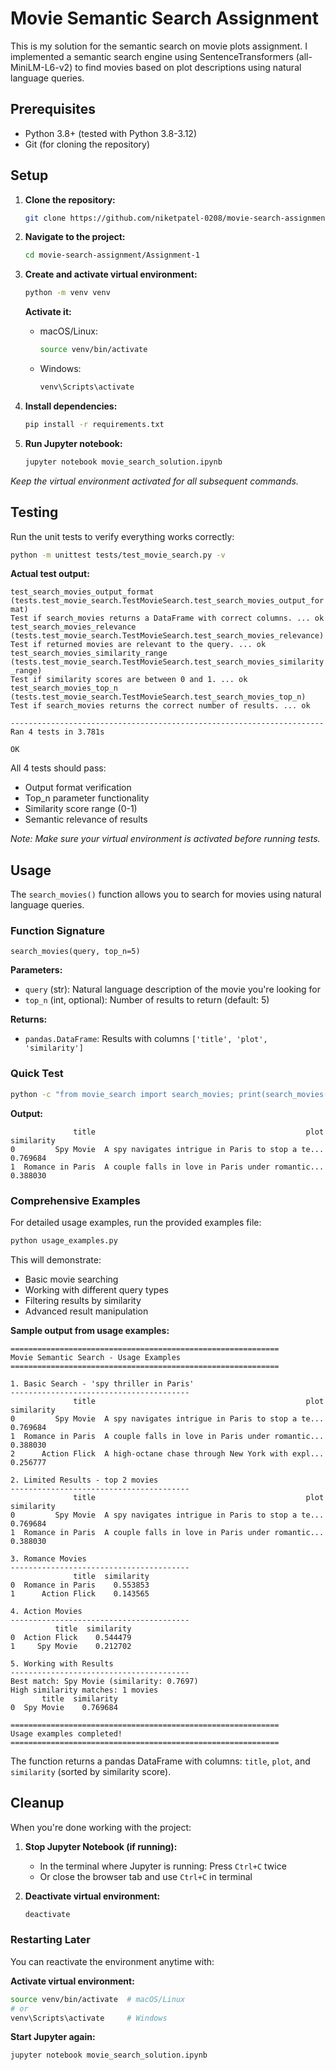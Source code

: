 # Movie Semantic Search Assignment

This is my solution for the semantic search on movie plots assignment. I implemented a semantic search engine using SentenceTransformers (all-MiniLM-L6-v2) to find movies based on plot descriptions using natural language queries.

## Prerequisites

- Python 3.8+ (tested with Python 3.8-3.12)
- Git (for cloning the repository)

## Setup

1. **Clone the repository:**
   ```bash
   git clone https://github.com/niketpatel-0208/movie-search-assignment.git
   ```

2. **Navigate to the project:**
   ```bash
   cd movie-search-assignment/Assignment-1
   ```

3. **Create and activate virtual environment:**
   ```bash
   python -m venv venv
   ```
   
   **Activate it:**
   - macOS/Linux:
     ```bash
     source venv/bin/activate
     ```
   - Windows:
     ```bash
     venv\Scripts\activate
     ```

4. **Install dependencies:**
   ```bash
   pip install -r requirements.txt
   ```

5. **Run Jupyter notebook:**
   ```bash
   jupyter notebook movie_search_solution.ipynb
   ```

*Keep the virtual environment activated for all subsequent commands.*

## Testing

Run the unit tests to verify everything works correctly:

```bash
python -m unittest tests/test_movie_search.py -v
```

**Actual test output:**

`test_search_movies_output_format (tests.test_movie_search.TestMovieSearch.test_search_movies_output_format)`  
`Test if search_movies returns a DataFrame with correct columns. ... ok`  
`test_search_movies_relevance (tests.test_movie_search.TestMovieSearch.test_search_movies_relevance)`  
`Test if returned movies are relevant to the query. ... ok`  
`test_search_movies_similarity_range (tests.test_movie_search.TestMovieSearch.test_search_movies_similarity_range)`  
`Test if similarity scores are between 0 and 1. ... ok`  
`test_search_movies_top_n (tests.test_movie_search.TestMovieSearch.test_search_movies_top_n)`  
`Test if search_movies returns the correct number of results. ... ok`  
  
`----------------------------------------------------------------------`  
`Ran 4 tests in 3.781s`  
  
`OK`

All 4 tests should pass:
- Output format verification
- Top_n parameter functionality  
- Similarity score range (0-1)
- Semantic relevance of results

*Note: Make sure your virtual environment is activated before running tests.*

## Usage

The `search_movies()` function allows you to search for movies using natural language queries.

### Function Signature

`search_movies(query, top_n=5)`

**Parameters:**
- `query` (str): Natural language description of the movie you're looking for  
- `top_n` (int, optional): Number of results to return (default: 5)

**Returns:**
- `pandas.DataFrame`: Results with columns `['title', 'plot', 'similarity']`

### Quick Test
```bash
python -c "from movie_search import search_movies; print(search_movies('spy thriller in Paris', top_n=2))"
```

**Output:**

`              title                                               plot  similarity`  
`0         Spy Movie  A spy navigates intrigue in Paris to stop a te...    0.769684`  
`1  Romance in Paris  A couple falls in love in Paris under romantic...    0.388030`

### Comprehensive Examples

For detailed usage examples, run the provided examples file:

```bash
python usage_examples.py
```

This will demonstrate:
- Basic movie searching
- Working with different query types  
- Filtering results by similarity
- Advanced result manipulation

**Sample output from usage examples:**

`============================================================`  
`Movie Semantic Search - Usage Examples`  
`============================================================`  
  
`1. Basic Search - 'spy thriller in Paris'`  
`----------------------------------------`  
`              title                                               plot  similarity`  
`0         Spy Movie  A spy navigates intrigue in Paris to stop a te...    0.769684`  
`1  Romance in Paris  A couple falls in love in Paris under romantic...    0.388030`  
`2      Action Flick  A high-octane chase through New York with expl...    0.256777`  
  
`2. Limited Results - top 2 movies`  
`----------------------------------------`  
`              title                                               plot  similarity`  
`0         Spy Movie  A spy navigates intrigue in Paris to stop a te...    0.769684`  
`1  Romance in Paris  A couple falls in love in Paris under romantic...    0.388030`  
  
`3. Romance Movies`  
`----------------------------------------`  
`              title  similarity`  
`0  Romance in Paris    0.553853`  
`1      Action Flick    0.143565`  
  
`4. Action Movies`  
`----------------------------------------`  
`          title  similarity`  
`0  Action Flick    0.544479`  
`1     Spy Movie    0.212702`  
  
`5. Working with Results`  
`----------------------------------------`  
`Best match: Spy Movie (similarity: 0.7697)`  
`High similarity matches: 1 movies`  
`       title  similarity`  
`0  Spy Movie    0.769684`  
  
`============================================================`  
`Usage examples completed!`  
`============================================================`

The function returns a pandas DataFrame with columns: `title`, `plot`, and `similarity` (sorted by similarity score).

## Cleanup

When you're done working with the project:

1. **Stop Jupyter Notebook (if running):**
   - In the terminal where Jupyter is running: Press `Ctrl+C` twice
   - Or close the browser tab and use `Ctrl+C` in terminal


2. **Deactivate virtual environment:**
   ```bash
   deactivate
   ```

### Restarting Later

You can reactivate the environment anytime with:

**Activate virtual environment:**
```bash
source venv/bin/activate  # macOS/Linux
# or
venv\Scripts\activate     # Windows
```

**Start Jupyter again:**
```bash
jupyter notebook movie_search_solution.ipynb
```
